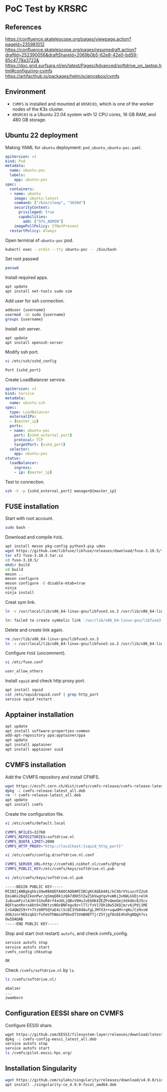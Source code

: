 # PoC Test by KRSRC

## References

<https://confluence.skatelescope.org/pages/viewpage.action?pageId=235981012>  
<https://confluence.skatelescope.org/pages/resumedraft.action?draftId=252390056&draftShareId=2069b0b5-62e8-42e0-bd59-65c4778a3722&>  
<https://doc.grid.surfsara.nl/en/latest/Pages/Advanced/softdrive_on_laptop.html#configuring-cvmfs>  
<https://artifacthub.io/packages/helm/sciencebox/cvmfs>  

## Environment

- `CVMFS` is installed and mounted at `KRSRC03`, which is one of the worker nodes of the K3s cluster.
- `KRSRC03` is a Ubuntu 22.04 system with 12 CPU cores, 16 GB RAM, and 480 GB storage.

## Ubuntu 22 deployment

Making YAML for `ubuntu` deployment: `pod_ubuntu_ubuntu-poc.yaml`.

```yaml
apiVersion: v1
kind: Pod
metadata:
  name: ubuntu-poc
  labels:
    app: ubuntu-poc
spec:
  containers:
  - name: ubuntu
    image: ubuntu:latest
    command: ["/bin/sleep", "3650d"]
    securityContext:
      privileged: true
      capabilities:
        add: ["SYS_ADMIN"]
    imagePullPolicy: IfNotPresent
  restartPolicy: Always
```

Open terminal of `ubuntu-poc` pod.

```bash
kubectl exec --stdin --tty ubuntu-poc -- /bin/bash
```

Set root passwd

```bash
passwd
```

Install required apps.

```bash
apt update
apt install net-tools sudo vim
```

Add user for ssh connection.

```bash
adduser {username}
usermod -aG sudo {username}
groups {username}
```

Install ssh server.

```bash
apt update
apt install openssh-server
```

Modify ssh port.

```bash
vi /etc/ssh/sshd_config

Port {sshd_port}
```

Create LoadBalancer service.

```yaml
apiVersion: v1
kind: Service
metadata:
  name: ubuntu-ssh
spec:
  type: LoadBalancer
  externalIPs:
  - {master_ip}
  ports:
  - name: ubuntu-poc
    port: {sshd_external_port}
    protocal: TCP
    targetPort: {sshd_port}
  selector:
    app: ubuntu-poc
status:
  loadBalancer:
    ingress:
    - ip: {master_ip}
```

Test to connection.

```bash
ssh -X -p {sshd_external_port} manager@{master_ip}
```

## FUSE installation

Start with root account.

```bash
sudo bash -
```

Download and compile `FUSE`.

```bash
apt install meson pkg-config python3-pip udev
wget https://github.com/libfuse/libfuse/releases/download/fuse-3.10.5/fuse-3.10.5.tar.xz
tar xfJ fuse-3.10.5.tar.xz
cd fuse-3.10.5/
mkdir build
cd build
meson ..
meson configure
meson configure -D disable-mtab=true
ninja
ninja install
```

Creat sym link.

```bash
ln -s /usr/local/lib/x86_64-linux-gnu/libfuse3.so.3 /usr/lib/x86_64-linux-gnu/libfuse3.so.3

ln: failed to create symbolic link '/usr/lib/x86_64-linux-gnu/libfuse3.so.3': File exists
```

Delete and create link again.

```bash
rm /usr/lib/x86_64-linux-gnu/libfuse3.so.3
ln -s /usr/local/lib/x86_64-linux-gnu/libfuse3.so.3 /usr/lib/x86_64-linux-gnu/libfuse3.so.3
```

Configure `FUSE` (uncomment).

```bash
vi /etc/fuse.conf

user_allow_others
```

Install `squid` and check http proxy port.

```bash
apt install squid
cat /etc/squid/squid.conf | grep http_port
service squid restart
```

## Apptainer installation

```bash
apt update
apt install software-properties-common
add-apt-repository ppa:apptainer/ppa
apt update
apt install apptainer
apt install apptainer suid
```

## CVMFS installation

Add the CVMFS repository and install CFMFS.

```bash
wget https://ecsft.cern.ch/dist/cvmfs/cvmfs-release/cvmfs-release-latest_all.deb
dpkg -i cvmfs-release-latest_all.deb
rm -f cvmfs-release-latest_all.deb
apt update
apt install cvmfs
```

<!-- ```bash
cat /etc/auto.master.d/cvmfs.autofs
service austofs restart
``` -->

Create the configuration file.

```bash
vi /etc/cvmfs/default.local

CVMFS_NFILES=32768
CVMFS_REPOSITORIES=softdrive.nl
CVMFS_QUOTA_LIMIT=2000
CVMFS_HTTP_PROXY="http://localhost:{squid_http_port}"

vi /etc/cvmfs/config.d/softdrive.nl.conf

CVMFS_SERVER_URL=http://cvmfs01.nikhef.nl/cvmfs/@fqrn@
CVMFS_PUBLIC_KEY=/etc/cvmfs/keys/softdrive.nl.pub

vi /etc/cvmfs/keys/softdrive.nl.pub

-----BEGIN PUBLIC KEY-----
MIIBIjANBgkqhkiG9w0BAQEFAAOCAQ8AMIIBCgKCAQEA481/kCXbrVtLuzcFZ2uO
EmiAKx28qXIkonPwr/gSmqQ8k1zQA7dKK5YZwZSbVwgYqvhvW6i3vKWLGVDj+elH
1u8uumPzzlAJHrS1XoR8rY4xUULjQBvV9HuJxE6OK4ZEZPvQmeGmjXd446c8J5cv
BQFtaonRnrxAbtO+Z0KtzsNOzBNFegu9z+lT7/fxV17Qh10w5IKQjm/v6jPdj1ME
CrG4QW2S9+Y+7YzbRP5QYaE4cl5cBI3Yb048ufgLJMfX3++uqwGM+rqNs/CzHvsW
dO6Jznr9EbzqbIrTsFeUThNmsGPObxOT3VmB0BTTjrZSYjgf8oEE4hdhgNQgh7vs
OwIDAQAB
-----END PUBLIC KEY-----
```

Stop and start (not restart) `autofs`, and check cvmfs_config.

```bash
service autofs stop
service autofs start
cvmfs_config chksetup

OK
```

<!-- 
So I ran `cvmfs_config setup` first, and as a result, the `cvmfs.autofs` file was created in `/etc/auto.master.d/`.

```bash
cvmfs_config setup
cat /etc/auto.master.d/cvmfs.autofs

# automatically generated by CernVM-FS
/cvmfs /etc/auto.cvmfs
```

After restarting the `autofs` service once, when I ran `cvmfs_config chksetup`, `OK` was output succesfully.

```bash
systemctl restart autofs
cvmfs_config chksetup

OK
```

I set up the mount point. When I tried to create the `/var/lib/cvmfs` directory, it already existed.

```bash
mkdir -p /cvmfs/softdrive.nl
mkdir /var/lib/cvmfs

mkdir: cannot create directory '/var/lib/cvmfs': File exists
```

I tried to mount `softdrive.nl` and it was already mounted.  
It seems to have been mounted automatically in the previous step.

```bash
mount -t cvmfs softdrive.nl /cvmfs/softdrive.nl

Repository softdrive.nl is already mounted on /cvmfs/softdrive.nl
``` -->

Check `/cvmfs/softdrive.nl` by `ls`.

```bash
ls /cvmfs/softdrive.nl/

abalzer
...
zwamborn
```

<!-- Unmount `softdrive.nl`.  
However, even after `umount`, the files still remain in `/cvmfs/softdrive.nl`.

```bash
umount /cvmfs/softdrive.nl
ls /cvmfs/softdrive.nl
``` -->

## Configuration EESSI share on CVMFS

Configure EESSI share.

```bash
wget https://github.com/EESSI/filesystem-layer/releases/download/latest/cvmfs-config-eessi_latest_all.deb
dpkg -i cvmfs-config-eessi_latest_all.deb
service autofs stop
service autofs start
ls /cvmfs/pilot.eessi-hpc.org/
```

<!-- Create client configuration file for CernVM-FS (no squid proxy, 10GB local CernVM-FS client cache).  
Make sure that EESSI CernVM-FS repository is accessible.

> [!WARNING]
> This command will overwrite any existing cvmfs configuration. 
> I'm not sure if overwriting is correct.

```bash
bash -c "echo 'CVMFS_CLIENT_PROFILE="single"' > /etc/cvmfs/default.local"
bash -c "echo 'CVMFS_QUOTA_LIMIT=10000' >> /etc/cvmfs/default.local"
cvmfs_config setup
```

> [!IMPORTANT]
> I ran the above command to overwrite the existing cvmfs configuration.  
> It resulted in the removal of the mounted `softdrive.nl` repository in `/cvmfs`.  -->

## Installation Singularity

```bash
wget https://github.com/sylabs/singularity/releases/download/v4.0.0/singularity-ce_4.0.0-focal_amd64.deb
apt install ./singularity-ce_4.9.9-focal_amd64.deb

```

